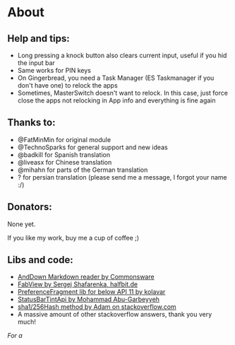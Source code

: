 About
=====
Help and tips:
--------------
- Long pressing a knock button also clears current input, useful if you hid the input bar
- Same works for PIN keys
- On Gingerbread, you need a Task Manager (ES Taskmanager if you don't have one) to relock the apps
- Sometimes, MasterSwitch doesn't want to relock. In this case, just force close the apps not relocking in App info and everything is fine again

Thanks to:
----------
- @FatMinMin for original module
- @TechnoSparks for general support and new ideas
- @badkill for Spanish translation
- @liveasx for Chinese translation
- @mihahn for parts of the German translation
- ? for persian translation (please send me a message, I forgot your name :/)

Donators:
---------
None yet.

If you like my work, buy me a cup of coffee ;)

Libs and code:
--------------
- [AndDown Markdown reader by Commonsware](https://github.com/commonsguy/cwac-anddown)
- [FabView by Sergej Shafarenka, halfbit.de](https://github.com/beworker/fabuless)
- [PreferenceFragment lib for below API 11 by kolavar](https://github.com/kolavar/android-support-v4-preferencefragment)
- [StatusBarTintApi by Mohammad Abu-Garbeyyeh](https://github.com/MohammadAG/Xposed-Tinted-Status-Bar/blob/master/src/com/mohammadag/colouredstatusbar/StatusBarTintApi.java)
- [sha1/256Hash method by Adam on stackoverflow.com](http://stackoverflow.com/a/11978976)
- A massive amount of other stackoverflow answers, thank you very much!

_For a_
